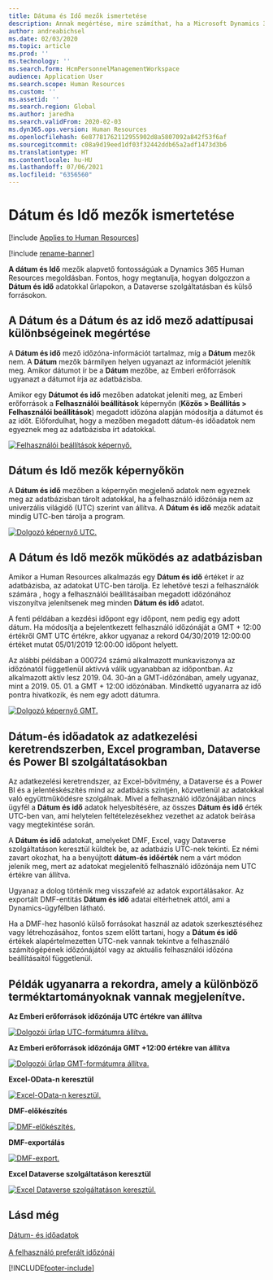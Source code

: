 ```yaml
---
title: Dátuma és Idő mezők ismertetése
description: Annak megértése, mire számíthat, ha a Microsoft Dynamics 365 Human Resources megoldásban dátum-és időmezőket használ.
author: andreabichsel
ms.date: 02/03/2020
ms.topic: article
ms.prod: ''
ms.technology: ''
ms.search.form: HcmPersonnelManagementWorkspace
audience: Application User
ms.search.scope: Human Resources
ms.custom: ''
ms.assetid: ''
ms.search.region: Global
ms.author: jaredha
ms.search.validFrom: 2020-02-03
ms.dyn365.ops.version: Human Resources
ms.openlocfilehash: 6e87781762112955902d8a5807092a842f53f6af
ms.sourcegitcommit: c08a9d19eed1df03f32442ddb65a2adf1473d3b6
ms.translationtype: HT
ms.contentlocale: hu-HU
ms.lasthandoff: 07/06/2021
ms.locfileid: "6356560"
---
```

# <a name="understand-date-and-time-fields"></a>Dátum és Idő mezők ismertetése

[!include [Applies to Human Resources](../includes/applies-to-hr.md)]

[!include [rename-banner](~/includes/cc-data-platform-banner.md)]

**A dátum és Idő** mezők alapvető fontosságúak a Dynamics 365 Human Resources megoldásban. Fontos, hogy megtanulja, hogyan dolgozzon a **Dátum és idő** adatokkal űrlapokon, a Dataverse szolgáltatásban és külső forrásokon.

## <a name="understanding-the-difference-between-date-and-date-and-time-field-data-types"></a>A Dátum és a Dátum és az idő mező adattípusai különbségeinek megértése

A **Dátum és idő** mező időzóna-információt tartalmaz, míg a **Dátum** mezők nem. A **Dátum** mezők bármilyen helyen ugyanazt az információt jelenítik meg. Amikor dátumot ír be a **Dátum** mezőbe, az Emberi erőforrások ugyanazt a dátumot írja az adatbázisba.

Amikor egy **Dátumot és idő** mezőben adatokat jeleníti meg, az Emberi erőforrások a **Felhasználói beállítások** képernyőn (**Közös > Beállítás > Felhasználói beállítások**) megadott időzóna alapján módosítja a dátumot és az időt. Előfordulhat, hogy a mezőben megadott dátum-és időadatok nem egyeznek meg az adatbázisba írt adatokkal.

[![Felhasználói beállítások képernyő.](./media/useroptionsform.png)](./media/useroptionsform.png)

## <a name="understanding-date-and-time-fields-in-forms"></a>Dátum és Idő mezők képernyőkön 

A **Dátum és idő** mezőben a képernyőn megjelenő adatok nem egyeznek meg az adatbázisban tárolt adatokkal, ha a felhasználó időzónája nem az univerzális világidő (UTC) szerint van állítva. A **Dátum és idő** mezők adatait mindig UTC-ben tárolja a program.

[![Dolgozó képernyő UTC.](./media/worker-form.png)](./media/worker-form.png)

## <a name="understand-date-and-time-fields-in-the-database"></a>A Dátum és Idő mezők működés az adatbázisban 

Amikor a Human Resources alkalmazás egy **Dátum és idő** értéket ír az adatbázisba, az adatokat UTC-ben tárolja. Ez lehetővé teszi a felhasználók számára , hogy a felhasználói beállításaiban megadott időzónához viszonyítva jelenítsenek meg minden **Dátum és idő** adatot.
 
A fenti példában a kezdési időpont egy időpont, nem pedig egy adott dátum. Ha módosítja a bejelentkezett felhasználó időzónáját a GMT + 12:00 értékről GMT UTC értékre, akkor ugyanaz a rekord 04/30/2019 12:00:00 értéket mutat 05/01/2019 12:00:00 időpont helyett.
  
Az alábbi példában a 000724 számú alkalmazott munkaviszonya az időzónatól függetlenül aktívvá válik ugyanabban az időpontban. Az alkalmazott aktív lesz 2019. 04. 30-án a GMT-időzónában, amely ugyanaz, mint a 2019. 05. 01. a GMT + 12:00 időzónában. Mindkettő ugyanarra az idő pontra hivatkozik, és nem egy adott dátumra. 

[![Dolgozó képernyő GMT.](./media/worker-form2.png)](./media/worker-form2.png)

## <a name="date-and-time-data-in-data-management-framework-excel-dataverse-and-power-bi"></a>Dátum-és időadatok az adatkezelési keretrendszerben, Excel programban, Dataverse és Power BI szolgáltatásokban 

Az adatkezelési keretrendszer, az Excel-bővítmény, a Dataverse és a Power BI és a jelentéskészítés mind az adatbázis szintjén, közvetlenül az adatokkal való együttműködésre szolgálnak. Mivel a felhasználó időzónájában nincs ügyfél a **Dátum és idő** adatok helyesbítésére, az összes **Dátum és idő** érték UTC-ben van, ami helytelen feltételezésekhez vezethet az adatok beírása vagy megtekintése során.  
 
A **Dátum és idő** adatokat, amelyeket DMF, Excel, vagy Dataverse szolgáltatáson keresztül küldtek be, az adatbázis UTC-nek tekinti. Ez némi zavart okozhat, ha a benyújtott **dátum-és időérték** nem a várt módon jelenik meg, mert az adatokat megjelenítő felhasználó időzónája nem UTC értékre van állítva. 
 
Ugyanaz a dolog történik meg visszafelé az adatok exportálásakor. Az exportált DMF-entitás **Dátum és idő** adatai eltérhetnek attól, ami a Dynamics-ügyfélben látható. 
 
Ha a DMF-hez hasonló külső forrásokat használ az adatok szerkesztéséhez vagy létrehozásához, fontos szem előtt tartani, hogy a **Dátum és idő** értékek alapértelmezetten UTC-nek vannak tekintve a felhasználó számítógépének időzónájától vagy az aktuális felhasználói időzóna beállításaitól függetlenül. 

## <a name="examples-of-the-same-record-being-displayed-in-different-product-areas"></a>Példák ugyanarra a rekordra, amely a különböző terméktartományoknak vannak megjelenítve. 

**Az Emberi erőforrások időzónája UTC értékre van állítva**

[![Dolgozói űrlap UTC-formátumra állítva.](./media/worker-form3.png)](./media/worker-form3.png)

**Az Emberi erőforrások időzónája GMT +12:00 értékre van állítva** 

[![Dolgozói űrlap GMT-formátumra állítva.](./media/worker-form4.png)](./media/worker-form4.png)

**Excel-OData-n keresztül**

[![Excel-OData-n keresztül.](./media/Excelviaodata.png)](./media/Excelviaodata.png)

**DMF-előkészítés**

[![DMF-előkészítés.](./media/DMFStaging.png)](./media/DMFStaging.png)

**DMF-exportálás**

[![DMF-export.](./media/DMFexport.png)](./media/DMFexport.png)

**Excel Dataverse szolgáltatáson keresztül**

[![Excel Dataverse szolgáltatáson keresztül.](./media/ExcelCDS.png)](./media/ExcelCDS.png)

## <a name="see-also"></a>Lásd még

[Dátum- és időadatok](/dynamics365/unified-operations/fin-and-ops/organization-administration/date-time-zones)<br></br>
[A felhasználó preferált időzónái](/dynamics365/unified-operations/fin-and-ops/organization-administration/tasks/set-users-preferred-time-zone) 


[!INCLUDE[footer-include](../includes/footer-banner.md)]